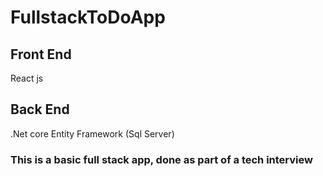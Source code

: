 # FullstackToDoApp


## Front End
React js 

## Back End
.Net core Entity Framework (Sql Server)




### This is a basic full stack app, done as part of a tech interview

